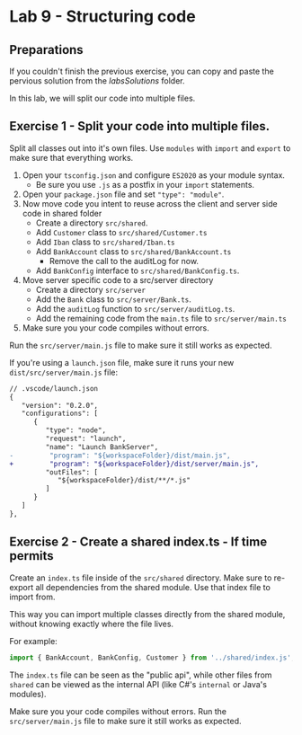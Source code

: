 # Lab 9 - Structuring code

## Preparations

If you couldn't finish the previous exercise, you can copy and paste the pervious solution from the _labsSolutions_ folder.

In this lab, we will split our code into multiple files.

## Exercise 1 - Split your code into multiple files.

Split all classes out into it's own files. Use `modules` with `import` and `export` to make sure that everything works.

1. Open your `tsconfig.json` and configure `ES2020` as your module syntax.
   - Be sure you use `.js` as a postfix in your `import` statements.
2. Open your `package.json` file and set `"type": "module"`.
3. Now move code you intent to reuse across the client and server side code in shared folder
   - Create a directory `src/shared`.
   - Add `Customer` class to `src/shared/Customer.ts`
   - Add `Iban` class to `src/shared/Iban.ts`
   - Add `BankAccount` class to `src/shared/BankAccount.ts`
     - Remove the call to the auditLog for now.
   - Add `BankConfig` interface to `src/shared/BankConfig.ts`.
4. Move server specific code to a src/server directory
   - Create a directory `src/server`
   - Add the `Bank` class to `src/server/Bank.ts`.
   - Add the `auditLog` function to `src/server/auditLog.ts`.
   - Add the remaining code from the `main.ts` file to `src/server/main.ts`
5. Make sure you your code compiles without errors.

Run the `src/server/main.js` file to make sure it still works as expected.

If you're using a `launch.json` file, make sure it runs your new `dist/src/server/main.js` file:

```diff
// .vscode/launch.json
{
   "version": "0.2.0",
   "configurations": [
      {
         "type": "node",
         "request": "launch",
         "name": "Launch BankServer",
-         "program": "${workspaceFolder}/dist/main.js",
+         "program": "${workspaceFolder}/dist/server/main.js",
         "outFiles": [
            "${workspaceFolder}/dist/**/*.js"
         ]
      }
   ]
},
```

## Exercise 2 - Create a shared index.ts - If time permits

Create an `index.ts` file inside of the `src/shared` directory.
Make sure to re-export all dependencies from the shared module.
Use that index file to import from.

This way you can import multiple classes directly from the shared module, without knowing exactly where the file lives.

For example:

```ts
import { BankAccount, BankConfig, Customer } from '../shared/index.js';
```

The `index.ts` file can be seen as the "public api", while other files from `shared` can be viewed as the internal API (like C#'s `internal` or Java's modules). 

Make sure you your code compiles without errors. Run the `src/server/main.js` file to make sure it still works as expected.
